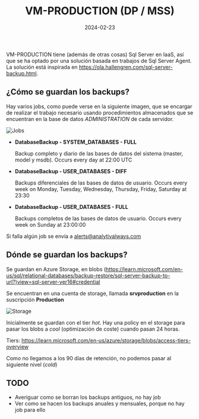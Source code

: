 ﻿---
title: "VM-PRODUCTION (DP / MSS)"
date: 2024-02-23
geekdocCollapseSection: true
---

VM-PRODUCTION tiene (además de otras cosas) Sql Server en IaaS, así que se ha optado por una solución basada en trabajos de Sql Server Agent.
La solución está inspirada en https://ola.hallengren.com/sql-server-backup.html.

## ¿Cómo se guardan los backups?

Hay varios jobs, como puede verse en la siguiente imagen, que se encargar de realizar el trabajo necesario usando procedimientos almacenados que se encuentran en la base de datos *ADMINISTRATION* de cada servidor.

![](/Cloud/Backups/politica-backups/images/jobs-dp.png "Jobs")

- **DatabaseBackup - SYSTEM_DATABASES - FULL**

   Backup completo y diario de las bases de datos del sistema (master, model y msdb). 
   Occurs every day at 22:00 UTC

- **DatabaseBackup - USER_DATABASES - DIFF**

   Backups diferenciales de las bases de datos de usuario.
   Occurs every week on Monday, Tuesday, Wednesday, Thursday, Friday, Saturday at 23:30

- **DatabaseBackup - USER_DATABASES - FULL**

   Backups completos de las bases de datos de usuario.
   Occurs every week on Sunday at 23:00:00

Si falla algún job se envía a alerts@analytivalways.com

## Dónde se guardan los backups?

Se guardan en Azure Storage, en blobs (https://learn.microsoft.com/en-us/sql/relational-databases/backup-restore/sql-server-backup-to-url?)view=sql-server-ver16#credential

Se encuentran en una cuenta de storage, llamada **srvproduction** en la suscripción **Production**

![](/Cloud/Backups/politica-backups/images/storage-dp.png "Storage")

Inicialmente se guardan con el tier *hot*. 
Hay una policy en el storage para pasar los blobs a *cool* (optimización de coste) cuando pasan 24 horas.

Tiers: https://learn.microsoft.com/en-us/azure/storage/blobs/access-tiers-overview 

Como no llegamos a los 90 días de retención, no podemos pasar al siguiente nivel (*cold*)

## TODO

- Averiguar como se borran los backups antiguos, no hay job
- Ver como se hacen los backups anuales y mensuales, porque no hay job para ello

